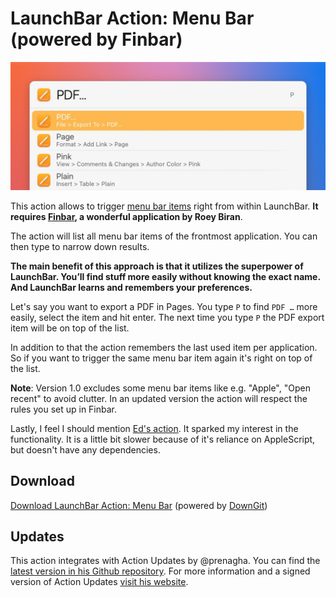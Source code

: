 # LaunchBar Action: Menu Bar (powered by Finbar)

<img src="menubar.jpg" width="637"/> 

This action allows to trigger [menu bar items](https://developer.apple.com/design/human-interface-guidelines/components/system-experiences/the-menu-bar) right from within LaunchBar. **It requires [Finbar](https://www.roeybiran.com/apps/finbar), a wonderful application by Roey Biran**. 

The action will list all menu bar items of the frontmost application. You can then type to narrow down results. 

**The main benefit of this approach is that it utilizes the superpower of LaunchBar. You’ll find stuff more easily without knowing the exact name. And LaunchBar learns and remembers your preferences.**

Let's say you want to export a PDF in Pages. You type `P` to find `PDF …` more easily, select the item and hit enter. The next time you type `P` the PDF export item will be on top of the list.

In addition to that the action remembers the last used item per application. So if you want to trigger the same menu bar item again it's right on top of the list. 

**Note**: Version 1.0 excludes some menu bar items like e.g. "Apple", "Open recent" to avoid clutter. In an updated version the action will respect the rules you set up in Finbar.  

Lastly, I feel I should mention [Ed's action](https://github.com/ewlcheng/launchbar-actions#launchbar-menu-bar-search). It sparked my interest in the functionality. It is a little bit slower because of it's reliance on AppleScript, but doesn't have any dependencies. 

## Download

[Download LaunchBar Action: Menu Bar](https://minhaskamal.github.io/DownGit/#/home?url=https://github.com/Ptujec/LaunchBar/tree/master/Menu-Bar) (powered by [DownGit](https://github.com/MinhasKamal/DownGit))

## Updates

This action integrates with Action Updates by @prenagha. You can find the [latest version in his Github repository](https://github.com/prenagha/launchbar). For more information and a signed version of Action Updates [visit his website](https://renaghan.com/launchbar/action-updates/).